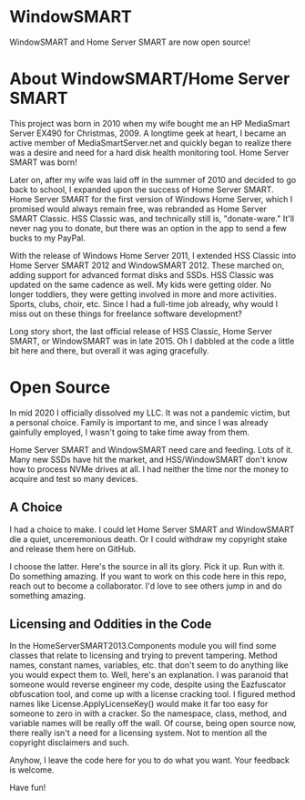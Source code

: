 # WindowSMART
WindowSMART and Home Server SMART are now open source!

# About WindowSMART/Home Server SMART
This project was born in 2010 when my wife bought me an HP MediaSmart Server EX490 for Christmas, 2009. A longtime geek at heart, I became an active member of MediaSmartServer.net and quickly began to realize there was a desire and need for a hard disk health monitoring tool. Home Server SMART was born!

Later on, after my wife was laid off in the summer of 2010 and decided to go back to school, I expanded upon the success of Home Server SMART. Home Server SMART for the first version of Windows Home Server, which I promised would always remain free, was rebranded as Home Server SMART Classic. HSS Classic was, and technically still is, "donate-ware." It'll never nag you to donate, but there was an option in the app to send a few bucks to my PayPal.

With the release of Windows Home Server 2011, I extended HSS Classic into Home Server SMART 2012 and WindowSMART 2012. These marched on, adding support for advanced format disks and SSDs. HSS Classic was updated on the same cadence as well. My kids were getting older. No longer toddlers, they were getting involved in more and more activities. Sports, clubs, choir, etc. Since I had a full-time job already, why would I miss out on these things for freelance software development?

Long story short, the last official release of HSS Classic, Home Server SMART, or WindowSMART was in late 2015. Oh I dabbled at the code a little bit here and there, but overall it was aging gracefully.

# Open Source
In mid 2020 I officially dissolved my LLC. It was not a pandemic victim, but a personal choice. Family is important to me, and since I was already gainfully employed, I wasn't going to take time away from them.

Home Server SMART and WindowSMART need care and feeding. Lots of it. Many new SSDs have hit the market, and HSS/WindowSMART don't know how to process NVMe drives at all. I had neither the time nor the money to acquire and test so many devices.

## A Choice
I had a choice to make. I could let Home Server SMART and WindowSMART die a quiet, unceremonious death. Or I could withdraw my copyright stake and release them here on GitHub.

I choose the latter. Here's the source in all its glory. Pick it up. Run with it. Do something amazing. If you want to work on this code here in this repo, reach out to become a collaborator. I'd love to see others jump in and do something amazing.

## Licensing and Oddities in the Code
In the HomeServerSMART2013.Components module you will find some classes that relate to licensing and trying to prevent tampering. Method names, constant names, variables, etc. that don't seem to do anything like you would expect them to. Well, here's an explanation. I was paranoid that someone would reverse engineer my code, despite using the Eazfuscator obfuscation tool, and come up with a license cracking tool. I figured method names like License.ApplyLicenseKey() would make it far too easy for someone to zero in with a cracker. So the namespace, class, method, and variable names will be really off the wall. Of course, being open source now, there really isn't a need for a licensing system. Not to mention all the copyright disclaimers and such.

Anyhow, I leave the code here for you to do what you want. Your feedback is welcome.

Have fun!
